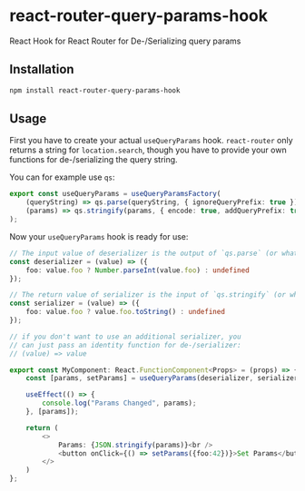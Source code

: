 # react-router-query-params-hook
React Hook for React Router for De-/Serializing query params

## Installation 
```sh
npm install react-router-query-params-hook
```

## Usage
First you have to create your actual `useQueryParams` hook. `react-router` only
returns a string for `location.search`, though you have to provide your own functions
for de-/serializing the query string.

You can for example use `qs`:
```ts
export const useQueryParams = useQueryParamsFactory(
    (queryString) => qs.parse(queryString, { ignoreQueryPrefix: true }),
    (params) => qs.stringify(params, { encode: true, addQueryPrefix: true })
);
```

Now your `useQueryParams` hook is ready for use:
```ts
// The input value of deserializer is the output of `qs.parse` (or whatever you use)
const deserializer = (value) => ({
    foo: value.foo ? Number.parseInt(value.foo) : undefined
});

// The return value of serializer is the input of `qs.stringify` (or whatever you use)
const serializer = (value) => ({
    foo: value.foo ? value.foo.toString() : undefined
});

// if you don't want to use an additional serializer, you
// can just pass an identity function for de-/serializer:
// (value) => value

export const MyComponent: React.FunctionComponent<Props> = (props) => {
    const [params, setParams] = useQueryParams(deserializer, serializer);

    useEffect(() => {
        console.log("Params Changed", params);
    }, [params]);

    return (
        <>
            Params: {JSON.stringify(params)}<br />
            <button onClick={() => setParams({foo:42})}>Set Params</button>
        </>
    )
};
```
